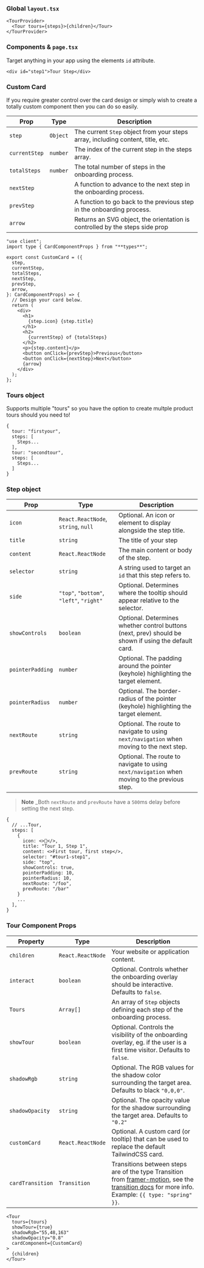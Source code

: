 ### Global `layout.tsx`

```tsx
<TourProvider>
  <Tour tours={steps}>{children}</Tour>
</TourProvider>
```

### Components & `page.tsx`

Target anything in your app using the elements `id` attribute.

```tsx
<div id="step1">Tour Step</div>
```

### Custom Card

If you require greater control over the card design or simply wish to create a totally custom component then you can do so easily.

| Prop          | Type     | Description                                                                     |
| ------------- | -------- | ------------------------------------------------------------------------------- |
| `step`        | `Object` | The current `Step` object from your steps array, including content, title, etc. |
| `currentStep` | `number` | The index of the current step in the steps array.                               |
| `totalSteps`  | `number` | The total number of steps in the onboarding process.                            |
| `nextStep`    |          | A function to advance to the next step in the onboarding process.               |
| `prevStep`    |          | A function to go back to the previous step in the onboarding process.           |
| `arrow`       |          | Returns an SVG object, the orientation is controlled by the steps side prop     |

```tsx
"use client";
import type { CardComponentProps } from "**types**";

export const CustomCard = ({
  step,
  currentStep,
  totalSteps,
  nextStep,
  prevStep,
  arrow,
}: CardComponentProps) => {
  // Design your card below.
  return (
    <div>
      <h1>
        {step.icon} {step.title}
      </h1>
      <h2>
        {currentStep} of {totalSteps}
      </h2>
      <p>{step.content}</p>
      <button onClick={prevStep}>Previous</button>
      <button onClick={nextStep}>Next</button>
      {arrow}
    </div>
  );
};
```

### Tours object

Supports multiple "tours" so you have the option to create multple product tours should you need to!

```tsx
{
  tour: "firstyour",
  steps: [
    Steps...
  ],
  tour: "secondtour",
  steps: [
    Steps...
  ]
}
```

### Step object

| Prop             | Type                                     | Description                                                                                          |
| ---------------- | ---------------------------------------- | ---------------------------------------------------------------------------------------------------- |
| `icon`           | `React.ReactNode`, `string`, `null`      | Optional. An icon or element to display alongside the step title.                                    |
| `title`          | `string`                                 | The title of your step                                                                               |
| `content`        | `React.ReactNode`                        | The main content or body of the step.                                                                |
| `selector`       | `string`                                 | A string used to target an `id` that this step refers to.                                            |
| `side`           | `"top"`, `"bottom"`, `"left"`, `"right"` | Optional. Determines where the tooltip should appear relative to the selector.                       |
| `showControls`   | `boolean`                                | Optional. Determines whether control buttons (next, prev) should be shown if using the default card. |
| `pointerPadding` | `number`                                 | Optional. The padding around the pointer (keyhole) highlighting the target element.                  |
| `pointerRadius`  | `number`                                 | Optional. The border-radius of the pointer (keyhole) highlighting the target element.                |
| `nextRoute`      | `string`                                 | Optional. The route to navigate to using `next/navigation` when moving to the next step.             |
| `prevRoute`      | `string`                                 | Optional. The route to navigate to using `next/navigation` when moving to the previous step.         |

> **Note** \_Both `nextRoute` and `prevRoute` have a `500`ms delay before setting the next step.

```tsx
{
  // ...Tour,
  steps: [
    {
      icon: <>👋</>,
      title: "Tour 1, Step 1",
      content: <>First tour, first step</>,
      selector: "#tour1-step1",
      side: "top",
      showControls: true,
      pointerPadding: 10,
      pointerRadius: 10,
      nextRoute: "/foo",
      prevRoute: "/bar"
    }
    ...
  ],
}
```

### Tour Component Props

| Property         | Type              | Description                                                                                                                                                                                                                                |
| ---------------- | ----------------- | ------------------------------------------------------------------------------------------------------------------------------------------------------------------------------------------------------------------------------------------ |
| `children`       | `React.ReactNode` | Your website or application content.                                                                                                                                                                                                       |
| `interact`       | `boolean`         | Optional. Controls whether the onboarding overlay should be interactive. Defaults to `false`.                                                                                                                                              |
| `Tours`          | `Array[]`         | An array of `Step` objects defining each step of the onboarding process.                                                                                                                                                                   |
| `showTour`       | `boolean`         | Optional. Controls the visibility of the onboarding overlay, eg. if the user is a first time visitor. Defaults to `false`.                                                                                                                 |
| `shadowRgb`      | `string`          | Optional. The RGB values for the shadow color surrounding the target area. Defaults to black `"0,0,0"`.                                                                                                                                    |
| `shadowOpacity`  | `string`          | Optional. The opacity value for the shadow surrounding the target area. Defaults to `"0.2"`                                                                                                                                                |
| `customCard`     | `React.ReactNode` | Optional. A custom card (or tooltip) that can be used to replace the default TailwindCSS card.                                                                                                                                             |
| `cardTransition` | `Transition`      | Transitions between steps are of the type Transition from [framer-motion](https://www.framer.com/motion/transition/), see the [transition docs](https://www.framer.com/motion/transition/) for more info. Example: `{{ type: "spring" }}`. |

```tsx
<Tour
  tours={tours}
  showTour={true}
  shadowRgb="55,48,163"
  shadowOpacity="0.8"
  cardComponent={CustomCard}
>
  {children}
</Tour>
```
